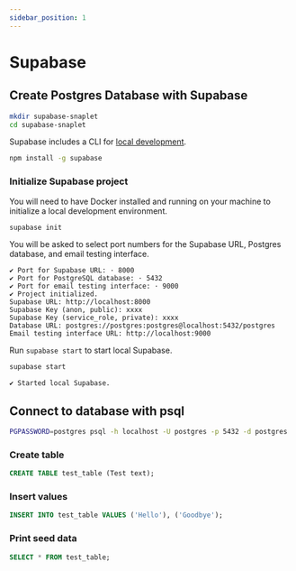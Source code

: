 ```yaml
---
sidebar_position: 1
---
```


# Supabase

## Create Postgres Database with Supabase

```bash
mkdir supabase-snaplet
cd supabase-snaplet
```

Supabase includes a CLI for [local development](https://supabase.io/docs/guides/local-development).

```bash
npm install -g supabase
```

### Initialize Supabase project

You will need to have Docker installed and running on your machine to initialize a local development environment.

```bash
supabase init
```

You will be asked to select port numbers for the Supabase URL, Postgres database, and email testing interface.

```
✔ Port for Supabase URL: · 8000
✔ Port for PostgreSQL database: · 5432
✔ Port for email testing interface: · 9000
✔ Project initialized.
Supabase URL: http://localhost:8000
Supabase Key (anon, public): xxxx
Supabase Key (service_role, private): xxxx
Database URL: postgres://postgres:postgres@localhost:5432/postgres
Email testing interface URL: http://localhost:9000
```

Run `supabase start` to start local Supabase.

```bash
supabase start
```

```
✔ Started local Supabase.
```

## Connect to database with psql

```bash
PGPASSWORD=postgres psql -h localhost -U postgres -p 5432 -d postgres
```

### Create table

```sql
CREATE TABLE test_table (Test text);
```

### Insert values

```sql
INSERT INTO test_table VALUES ('Hello'), ('Goodbye');
```

### Print seed data

```sql
SELECT * FROM test_table;
```